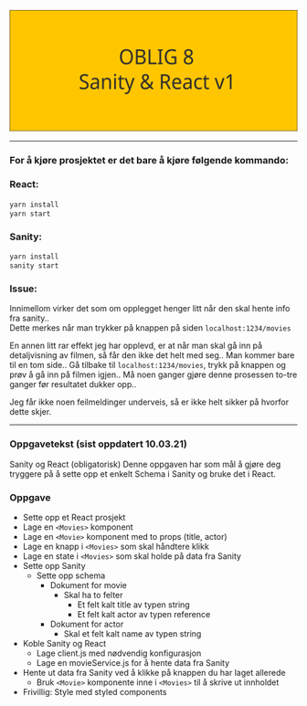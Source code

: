 ![](./oblig8.svg)

---
### For å kjøre prosjektet er det bare å kjøre følgende kommando:

### React:

```
yarn install
yarn start
```

### Sanity:
```
yarn install
sanity start
```

### Issue:
Innimellom virker det som om opplegget henger litt når den skal hente info fra sanity..  
Dette merkes når man trykker på knappen på siden ```localhost:1234/movies```  

En annen litt rar effekt jeg har opplevd, er at når man skal gå inn på detaljvisning av filmen, så får den ikke det helt med seg.. Man kommer bare til en tom side.. Gå tilbake til ```localhost:1234/movies```, trykk på knappen og prøv å gå inn på filmen igjen.. Må noen ganger gjøre denne prosessen to-tre ganger før resultatet dukker opp.. 

Jeg får ikke noen feilmeldinger underveis, så er ikke helt sikker på hvorfor dette skjer.

---
### Oppgavetekst (sist oppdatert 10.03.21)

Sanity og React (obligatorisk)
Denne oppgaven har som mål å gjøre deg tryggere på å sette opp et enkelt Schema i Sanity og bruke det i React.


### Oppgave

- Sette opp et React prosjekt
- Lage en ```<Movies>``` komponent
- Lage en ```<Movie>``` komponent med to props (title, actor)
- Lage en knapp i ```<Movies>``` som skal håndtere klikk
- Lage en state i ```<Movies>``` som skal holde på data fra Sanity
- Sette opp Sanity
	- Sette opp schema
		- Dokument for movie
			- Skal ha to felter
				- Et felt kalt title av typen string
				- Et felt kalt actor av typen reference
		- Dokument for actor
			- Skal et felt kalt name av typen string
- Koble Sanity og React
	- Lage client.js med nødvendig konfigurasjon
	- Lage en movieService.js for å hente data fra Sanity
- Hente ut data fra Sanity ved å klikke på knappen du har laget allerede
	- Bruk ```<Movie>``` komponente inne i ```<Movies>``` til å skrive ut innholdet
- Frivillig: Style med styled components
